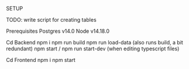 SETUP

TODO: write script for creating tables


Prerequisites
Postgres v14.0
Node v14.18.0

Cd Backend
	npm i
	npm run build
	npm run load-data (also runs build, a bit redundant)
	npm start / npm run start-dev (when editing typescript files)

Cd Frontend
	npm i
	npm start


